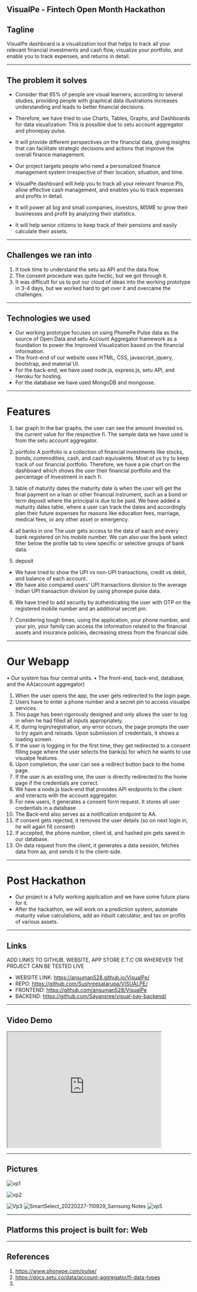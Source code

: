 

## VisualPe - Fintech Open Month Hackathon

## Tagline
VisualPe dashboard is a visualization tool that helps to track all your relevant financial investments and cash flow, visualize your portfolio, and enable you to track expenses, and returns in detail.

---

## The problem it solves

-	Consider that 65% of people are visual learners; according to several studies, providing people with graphical data illustrations increases understanding and leads to better financial decisions.
-	Therefore, we have tried to use Charts, Tables, Graphs, and Dashboards for data visualization: This is possible due to setu account aggregator and phonepay pulse.

-	It will provide different perspectives on the financial data, giving insights that can facilitate strategic decisions and actions that improve the overall finance management.

-	Our project targets people who need a personalized finance management system irrespective of their location, situation, and time.

-	VisualPe dashboard will help you to track all your relevant finance PIs, allow effective cash management, and enables you to track expenses and profits in detail.

-	It will power all big and small companies, investors, MSME to grow their businesses and profit by analyzing their statistics.

-	It will help senior citizens to keep track of their pensions and easily calculate their assets.

---

## Challenges we ran into
1) It took time to understand the setu aa API and the data flow.
2) The consent procedure was quite hectic, but we got through it.
3) It was difficult for us to put our cloud of ideas into the working prototype in 3-4 days, but we worked hard to get over it and overcame the challenges.

---

## Technologies we used
-	Our working prototype focuses on using PhonePe Pulse data as the source of Open Data and setu Account Aggregator framework as a foundation to power the Improved Visualization based on the financial information. 
-	The front-end of our website uses HTML, CSS, javascript, jquery, bootstrap, and material UI.
-	For the back-end, we have used node.js, express.js, setu API, and Heroku for hosting.
-	For the database we have used MongoDB and mongoose.

---

#	Features

1)	bar graph 
In the bar graphs, the user can see the amount invested vs. the current value for the respective fi. The sample data we have used is from the setu account aggregator. 

2)	portfolio
A portfolio is a collection of financial investments like stocks, bonds, commodities, cash, and cash equivalents. Most of us try to keep track of our financial portfolio. Therefore, we have a pie chart on the dashboard which shows the user their financial portfolio and the percentage of investment in each fi.

3)	table of maturity dates 
the maturity date is when the user will get the final payment on a loan or other financial instrument, such as a bond or term deposit where the principal is due to be paid. We have added a maturity dates table, where a user can track the dates and accordingly plan their future expenses for reasons like education fees, marriage, medical fees, or any other asset or emergency.

4)	all banks in one 
The user gets access to the data of each and every bank registered on his mobile number.
We can also use the bank select filter below the profile tab to view specific or selective groups of bank data.

5)	deposit 
-	We have tried to show the UPI vs non-UPI transactions, credit vs debit, and balance of each account.
-	We have also compared users’ UPI transactions division to the average Indian UPI transaction division by using phonepe pulse data.

6)	We have tried to add security by authenticating the user with OTP on the registered mobile number and an additional secret pin.

7)	Considering tough times, using the application, your phone number, and your pin, your family can access the information related to the financial assets and insurance policies, decreasing stress from the financial side.

---

#	Our Webapp
•	Our system has four central units. 
•	The front-end, back-end, database, and the AA(account aggregator) 

1)	When the user opens the app, the user gets redirected to the login page.
2)	Users have to enter a phone number and a secret pin to access visualpe services.
3)	This page has been rigorously designed and only allows the user to log in when he had filled all inputs appropriately. 
4)	If, during login/registration, any error occurs, the page prompts the user to try again and reloads. Upon submission of credentials, it shows a loading screen.
5)	If the user is logging in for the first time, they get redirected to a consent filling page where the user selects the bank(s) for which he wants to use visualpe features.
6)	Upon completion, the user can see a redirect button back to the home page. 
7)	If the user is an existing one, the user is directly redirected to the home page if the credentials are correct.
8)	We have a node.js back-end that provides API endpoints to the client and interacts with the account aggregator.
9)	For new users, it generates a consent form request. It stores all user credentials in a database
10)	The Back-end also serves as a notification endpoint to AA. 
11)	If consent gets rejected, it removes the user details (so on next login in, he will again fill consent)
12)	If accepted, the phone number, client id, and hashed pin gets saved in our database. 
13)	On data request from the client, it generates a data session, fetches data from aa, and sends it to the client-side.

---

# Post Hackathon
-	Our project is a fully working application and we have some future plans for it. 
-	After the hackathon, we will work on a prediction system, automate maturity value calculations, add an inbuilt calculator, and tax on profits of various assets.

---


## Links
ADD LINKS TO GITHUB, WEBSITE, APP STORE E.T.C OR WHEREVER THE PROJECT CAN BE TESTED LIVE
- WEBSITE LINK: https://ansuman528.github.io/VisualPe/
- REPO: https://github.com/Sushreesatarupa/VISUALPE/
- FRONTEND: https://github.com/ansuman528/VisualPe
- BACKEND: https://github.com/Sayansree/visual-pay-backend/

---

## Video Demo
<iframe width="420" height="315"
src="https://www.youtube.com/embed/tgbNymZ7vqY">
</iframe>

---

## Pictures
![vp1](https://user-images.githubusercontent.com/64991656/155870385-6fd50053-f645-4b58-b956-9104cc5635e7.jpeg)

![vp2](https://user-images.githubusercontent.com/64991656/155870392-57f0fe6f-7313-40a4-a4ae-32e40f9d71cb.jpeg)

![Vp3](https://user-images.githubusercontent.com/64991656/155870395-e31ec73e-a939-4ac2-aa88-c4710986805a.jpeg)
![SmartSelect_20220227-110929_Samsung Notes](https://user-images.githubusercontent.com/64991656/155870398-e13349a0-dddf-4873-9b79-befdab226582.jpg)
![vp5](https://user-images.githubusercontent.com/64991656/155870399-f388aa2a-4e6a-4064-a3fe-57cb69ac9ced.jpeg)

---


## Platforms this project is built for: Web

---

## References

1. https://www.phonepe.com/pulse/
2. https://docs.setu.co/data/account-aggregator/fi-data-types
3.

